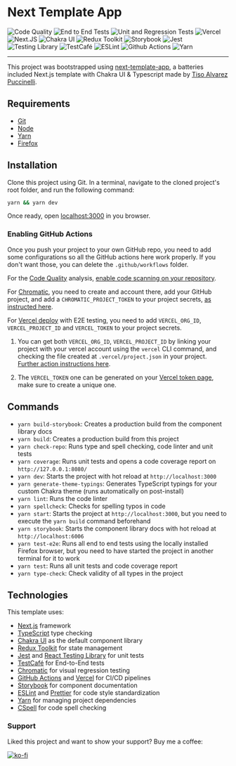 # Next Template App

![Code Quality](https://github.com/tisoap/next-template-app/actions/workflows/code-quality.yml/badge.svg)
![End to End Tests](https://github.com/tisoap/next-template-app/actions/workflows/e2e.yml/badge.svg)
![Unit and Regression Tests](https://github.com/tisoap/next-template-app/actions/workflows/unit.yml/badge.svg)
![Vercel](https://vercelbadge.vercel.app/api/tisoap/next-template-app?style=flat)
![Next.JS](https://img.shields.io/badge/next.js-TypeScript-007ACC?logo=nextdotjs&logoColor=white)
![Chakra UI](https://img.shields.io/badge/Chakra_UI-29B9AD?logo=chakraui&logoColor=white)
![Redux Toolkit](https://img.shields.io/badge/Redux_Toolkit-6441AA?logo=redux&logoColor=white)
![Storybook](https://img.shields.io/badge/Storybook-FF4785?logo=storybook&logoColor=white)
![Jest](https://img.shields.io/badge/Jest-C21325?logo=jest&logoColor=white)
![Testing Library](https://img.shields.io/badge/Testing_Library-DC3130?logo=testinglibrary&logoColor=white)
![TestCafé](https://img.shields.io/badge/TestCafe-34B0DE?logo=testcafe&logoColor=white)
![ESLint](https://img.shields.io/badge/ESLint-3A33D1?logo=eslint&logoColor=white)
![Github Actions](https://img.shields.io/badge/GitHub_Actions-2088FF?logo=github-actions&logoColor=white)
![Yarn](https://img.shields.io/badge/Yarn-2C8EBB?logo=yarn&logoColor=white)

---

This project was bootstrapped using [next-template-app](https://github.com/tisoap/next-template-app), a batteries included Next.js template with Chakra UI & Typescript made by [Tiso Alvarez Puccinelli](https://github.com/tisoap).

## Requirements

- [Git](https://git-scm.com/)
- [Node](https://nodejs.org/en/)
- [Yarn](https://yarnpkg.com/lang/en/)
- [Firefox](https://www.mozilla.org/en-US/firefox/new/)

## Installation

Clone this project using Git. In a terminal, navigate to the cloned project's root folder, and run the following command:

```bash
yarn && yarn dev
```

Once ready, open [localhost:3000](http://localhost:3000) in you browser.

### Enabling GitHub Actions

Once you push your project to your own GitHub repo, you need to add some configurations so all the GitHub actions here work properly. If you don't want those, you can delete the `.github/workflows` folder.

For the [Code Quality](https://codeql.github.com/) analysis, [enable code scanning on your repository](https://docs.github.com/en/code-security/code-scanning/automatically-scanning-your-code-for-vulnerabilities-and-errors/setting-up-code-scanning-for-a-repository).

For [Chromatic](https://www.chromatic.com/), you need to create and account there, add your GitHub project, and add a `CHROMATIC_PROJECT_TOKEN` to your project secrets, [as instructed here](https://www.chromatic.com/docs/github-actions.html).

For [Vercel deploy](https://vercel.com) with E2E testing, you need to add `VERCEL_ORG_ID`, `VERCEL_PROJECT_ID` and `VERCEL_TOKEN` to your project secrets.

1. You can get both `VERCEL_ORG_ID`, `VERCEL_PROJECT_ID` by linking your project with your vercel account using the `vercel` CLI command, and checking the file created at `.vercel/project.json` in your project. [Further action instructions here](https://github.com/marketplace/actions/deploy-to-vercel-action#vercel-project).

2. The `VERCEL_TOKEN` one can be generated on your [Vercel token page](https://vercel.com/account/tokens), make sure to create a unique one.

## Commands

- `yarn build-storybook`: Creates a production build from the component library docs
- `yarn build`: Creates a production build from this project
- `yarn check-repo`: Runs type and spell checking, code linter and unit tests
- `yarn coverage`: Runs unit tests and opens a code coverage report on `http://127.0.0.1:8080/`
- `yarn dev`: Starts the project with hot reload at `http://localhost:3000`
- `yarn generate-theme-typings`: Generates TypeScript typings for your custom Chakra theme (runs automatically on post-install)
- `yarn lint`: Runs the code linter
- `yarn spellcheck`: Checks for spelling typos in code
- `yarn start`: Starts the project at `http://localhost:3000`, but you need to execute the `yarn build` command beforehand
- `yarn storybook`: Starts the component library docs with hot reload at `http://localhost:6006`
- `yarn test-e2e`: Runs all end to end tests using the locally installed Firefox browser, but you need to have started the project in another terminal for it to work
- `yarn test`: Runs all unit tests and code coverage report
- `yarn type-check`: Check validity of all types in the project

## Technologies

This template uses:

- [Next.js](https://nextjs.org/) framework
- [TypeScript](https://www.typescriptlang.org/) type checking
- [Chakra UI](https://chakra-ui.com/) as the default component library
- [Redux Toolkit](https://redux-toolkit.js.org/) for state management
- [Jest](https://jestjs.io/) and [React Testing Library](https://testing-library.com/docs/react-testing-library/intro/) for unit tests
- [TestCafé](https://devexpress.github.io/testcafe/) for End-to-End tests
- [Chromatic](https://www.chromatic.com/) for visual regression testing
- [GitHub Actions](https://github.com/features/actions) and [Vercel](https://vercel.com/) for CI/CD pipelines
- [Storybook](https://storybook.js.org/) for component documentation
- [ESLint](https://eslint.org/) and [Prettier](https://prettier.io/) for code style standardization
- [Yarn](https://yarnpkg.com/) for managing project dependencies
- [CSpell](https://cspell.org/) for code spell checking

### Support

Liked this project and want to show your support? Buy me a coffee:

[![ko-fi](https://ko-fi.com/img/githubbutton_sm.svg)](https://ko-fi.com/J3J472RAJ)
